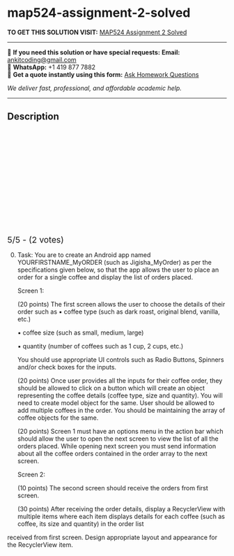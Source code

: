 # map524-assignment-2-solved
**TO GET THIS SOLUTION VISIT:** [MAP524 Assignment 2 Solved](https://www.ankitcodinghub.com/product/map524-assignment-2-solved/)


---

📩 **If you need this solution or have special requests:** **Email:** ankitcoding@gmail.com  
📱 **WhatsApp:** +1 419 877 7882  
📄 **Get a quote instantly using this form:** [Ask Homework Questions](https://www.ankitcodinghub.com/services/ask-homework-questions/)

*We deliver fast, professional, and affordable academic help.*

---

<h2>Description</h2>



<div class="kk-star-ratings kksr-auto kksr-align-center kksr-valign-top" data-payload="{&quot;align&quot;:&quot;center&quot;,&quot;id&quot;:&quot;91790&quot;,&quot;slug&quot;:&quot;default&quot;,&quot;valign&quot;:&quot;top&quot;,&quot;ignore&quot;:&quot;&quot;,&quot;reference&quot;:&quot;auto&quot;,&quot;class&quot;:&quot;&quot;,&quot;count&quot;:&quot;2&quot;,&quot;legendonly&quot;:&quot;&quot;,&quot;readonly&quot;:&quot;&quot;,&quot;score&quot;:&quot;5&quot;,&quot;starsonly&quot;:&quot;&quot;,&quot;best&quot;:&quot;5&quot;,&quot;gap&quot;:&quot;4&quot;,&quot;greet&quot;:&quot;Rate this product&quot;,&quot;legend&quot;:&quot;5\/5 - (2 votes)&quot;,&quot;size&quot;:&quot;24&quot;,&quot;title&quot;:&quot;MAP524 Assignment 2 Solved&quot;,&quot;width&quot;:&quot;138&quot;,&quot;_legend&quot;:&quot;{score}\/{best} - ({count} {votes})&quot;,&quot;font_factor&quot;:&quot;1.25&quot;}">

<div class="kksr-stars">

<div class="kksr-stars-inactive">
            <div class="kksr-star" data-star="1" style="padding-right: 4px">


<div class="kksr-icon" style="width: 24px; height: 24px;"></div>
        </div>
            <div class="kksr-star" data-star="2" style="padding-right: 4px">


<div class="kksr-icon" style="width: 24px; height: 24px;"></div>
        </div>
            <div class="kksr-star" data-star="3" style="padding-right: 4px">


<div class="kksr-icon" style="width: 24px; height: 24px;"></div>
        </div>
            <div class="kksr-star" data-star="4" style="padding-right: 4px">


<div class="kksr-icon" style="width: 24px; height: 24px;"></div>
        </div>
            <div class="kksr-star" data-star="5" style="padding-right: 4px">


<div class="kksr-icon" style="width: 24px; height: 24px;"></div>
        </div>
    </div>

<div class="kksr-stars-active" style="width: 138px;">
            <div class="kksr-star" style="padding-right: 4px">


<div class="kksr-icon" style="width: 24px; height: 24px;"></div>
        </div>
            <div class="kksr-star" style="padding-right: 4px">


<div class="kksr-icon" style="width: 24px; height: 24px;"></div>
        </div>
            <div class="kksr-star" style="padding-right: 4px">


<div class="kksr-icon" style="width: 24px; height: 24px;"></div>
        </div>
            <div class="kksr-star" style="padding-right: 4px">


<div class="kksr-icon" style="width: 24px; height: 24px;"></div>
        </div>
            <div class="kksr-star" style="padding-right: 4px">


<div class="kksr-icon" style="width: 24px; height: 24px;"></div>
        </div>
    </div>
</div>


<div class="kksr-legend" style="font-size: 19.2px;">
            5/5 - (2 votes)    </div>
    </div>
<div class="page" title="Page 1">
<div class="section">
<div class="layoutArea">
<div class="column">
<ol start="0">
<li>Task:
You are to create an Android app named YOURFIRSTNAME_MyORDER (such as Jigisha_MyOrder) as per the specifications given below, so that the app allows the user to place an order for a single coffee and display the list of orders placed.

Screen 1:

(20 points) The first screen allows the user to choose the details of their order such as ▪ coffee type (such as dark roast, original blend, vanilla, etc.)

▪ coffee size (such as small, medium, large)

▪ quantity (number of coffees such as 1 cup, 2 cups, etc.)

You should use appropriate UI controls such as Radio Buttons, Spinners and/or check boxes for the inputs.

(20 points) Once user provides all the inputs for their coffee order, they should be allowed to click on a button which will create an object representing the coffee details (coffee type, size and quantity). You will need to create model object for the same. User should be allowed to add multiple coffees in the order. You should be maintaining the array of coffee objects for the same.

(20 points) Screen 1 must have an options menu in the action bar which should allow the user to open the next screen to view the list of all the orders placed. While opening next screen you must send information about all the coffee orders contained in the order array to the next screen.

Screen 2:

(10 points) The second screen should receive the orders from first screen.

(30 points) After receiving the order details, display a RecyclerView with multiple items where each item displays details for each coffee (such as coffee, its size and quantity) in the order list
</li>
</ol>
</div>
</div>
<div class="layoutArea"></div>
</div>
</div>
<div class="page" title="Page 2">
<div class="section">
<div class="layoutArea">
<div class="column">
received from first screen. Design appropriate layout and appearance for the RecyclerView item.

</div>
</div>
</div>
</div>
